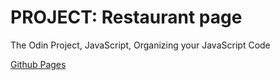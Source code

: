 # PROJECT: Restaurant page

The Odin Project, JavaScript, Organizing your JavaScript Code

[Github Pages](https://chrscmpl.github.io/odin-restaurant-page/)

